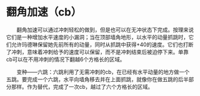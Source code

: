 # 翻角加速（cb）
&emsp;&emsp;翻角加速可以通过冲刺轻松的做到，但是也可以在无冲状态下完成。按理来说它们是一种增加水平速度的小漏洞；当在顶部墙角地形，以水平的动量抓跳时，它们允许玛德琳保留她先前所有的动量，同时从抓跳中获得+40的速度。它们也打断了冲刺，意味着冲刺给予的速度可以保留，而不是冲刺结束后被迫停下来。单靠cb可以在不用冲刺的情况下翻越6个方格长的区域。

&emsp;&emsp;变种——六跳：六跳利用了无需冲刺的cb，在已经有水平动量的地方做一个五跳。要完成一个六跳，水平向墙角移去并在上面抓跳，就像你在做五跳的后半部分那样。作为替代，完成了一次cb，越过了六个方格长的区域。
